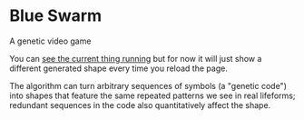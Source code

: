 Blue Swarm
=========

A genetic video game

You can [see the current thing running](http://xxx.4orsi.it/nw/blueswarm/)
but for now it will just show a different generated shape every time you
reload the page.

The algorithm can turn arbitrary sequences of symbols (a "genetic code")
into shapes that feature the same repeated patterns we see in real lifeforms;
redundant sequences in the code also quantitatively affect the shape.

